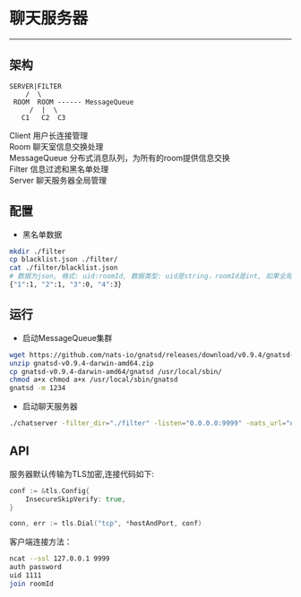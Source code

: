 # 聊天服务器
---

## 架构

```
SERVER|FILTER
    /  \
 ROOM  ROOM ------ MessageQueue
     /  |  \
   C1   C2  C3
```

Client 用户长连接管理  
Room 聊天室信息交换处理  
MessageQueue 分布式消息队列，为所有的room提供信息交换  
Filter 信息过滤和黑名单处理  
Server 聊天服务器全局管理  

## 配置
- 黑名单数据

```bash
mkdir ./filter
cp blacklist.json ./filter/
cat ./filter/blacklist.json
# 数据为json, 格式: uid:roomId, 数据类型: uid是string，roomId是int, 如果全局禁言，则roomId为0
{"1":1, "2":1, "3":0, "4":3}
```

## 运行
- 启动MessageQueue集群

```bash
wget https://github.com/nats-io/gnatsd/releases/download/v0.9.4/gnatsd-v0.9.4-darwin-amd64.zip
unzip gnatsd-v0.9.4-darwin-amd64.zip
cp gnatsd-v0.9.4-darwin-amd64/gnatsd /usr/local/sbin/
chmod a+x chmod a+x /usr/local/sbin/gnatsd
gnatsd -m 1234
```

- 启动聊天服务器

```bash
./chatserver -filter_dir="./filter" -listen="0.0.0.0:9999" -nats_url="nats://127.0.0.1:4222"
```

## API
服务器默认传输为TLS加密,连接代码如下:
```go
conf := &tls.Config{
    InsecureSkipVerify: true,
}

conn, err := tls.Dial("tcp", *hostAndPort, conf)
```

客户端连接方法：
```bash
ncat --ssl 127.0.0.1 9999
auth password
uid 1111
join roomId
```
